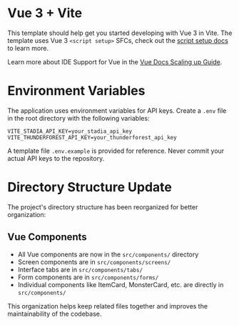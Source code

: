 # Vue 3 + Vite

This template should help get you started developing with Vue 3 in Vite. The template uses Vue 3 `<script setup>` SFCs, check out the [script setup docs](https://v3.vuejs.org/api/sfc-script-setup.html#sfc-script-setup) to learn more.

Learn more about IDE Support for Vue in the [Vue Docs Scaling up Guide](https://vuejs.org/guide/scaling-up/tooling.html#ide-support).

# Environment Variables

The application uses environment variables for API keys. Create a `.env` file in the root directory with the following variables:

```
VITE_STADIA_API_KEY=your_stadia_api_key
VITE_THUNDERFOREST_API_KEY=your_thunderforest_api_key
```

A template file `.env.example` is provided for reference. Never commit your actual API keys to the repository.

# Directory Structure Update

The project's directory structure has been reorganized for better organization:

## Vue Components
- All Vue components are now in the `src/components/` directory
- Screen components are in `src/components/screens/`
- Interface tabs are in `src/components/tabs/`
- Form components are in `src/components/forms/`
- Individual components like ItemCard, MonsterCard, etc. are directly in `src/components/`

This organization helps keep related files together and improves the maintainability of the codebase.
